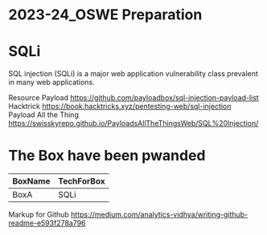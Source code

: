 # 2023-24_OSWE Preparation

# SQLi
SQL injection (SQLi) is a major web application vulnerability class prevalent in many web applications. 

Resource
Payload https://github.com/payloadbox/sql-injection-payload-list <br>
Hacktrick https://book.hacktricks.xyz/pentesting-web/sql-injection <br>
Payload All the Thing https://swisskyrepo.github.io/PayloadsAllTheThingsWeb/SQL%20Injection/ <br>

# The Box have been pwanded
|BoxName|TechForBox|
|---|---|
|BoxA|SQLi|

Markup for Github
https://medium.com/analytics-vidhya/writing-github-readme-e593f278a796



